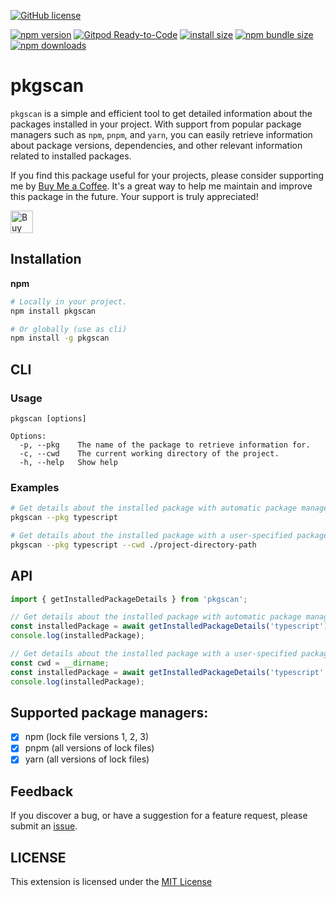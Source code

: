 [![GitHub license](https://img.shields.io/badge/license-MIT-blue.svg?style=flat-square)](https://github.com/nguyenngoclongdev/pkgscan/)

[![npm version](https://img.shields.io/npm/v/pkgscan.svg?style=flat-square)](https://www.npmjs.org/package/pkgscan)
[![Gitpod Ready-to-Code](https://img.shields.io/badge/Gitpod-Ready--to--Code-blue?logo=gitpod&style=flat-square)](https://gitpod.io/#https://github.com/nguyenngoclongdev/pkgscan)
[![install size](https://img.shields.io/badge/dynamic/json?url=https://packagephobia.com/v2/api.json?p=pkgscan&query=$.install.pretty&label=install%20size&style=flat-square)](https://packagephobia.now.sh/result?p=pkgscan)
[![npm bundle size](https://img.shields.io/bundlephobia/minzip/pkgscan?style=flat-square)](https://bundlephobia.com/package/pkgscan@latest)
[![npm downloads](https://img.shields.io/npm/dt/pkgscan.svg?style=flat-square)](https://npm-stat.com/charts.html?package=pkgscan)

# pkgscan

`pkgscan` is a simple and efficient tool to get detailed information about the packages installed in your project. With support from popular package managers such as `npm`, `pnpm`, and `yarn`, you can easily retrieve information about package versions, dependencies, and other relevant information related to installed packages.

If you find this package useful for your projects, please consider supporting me by [Buy Me a Coffee](https://ko-fi.com/D1D2LBPX9). It's a great way to help me maintain and improve this package in the future. Your support is truly appreciated!

<a href='https://ko-fi.com/D1D2LBPX9' target='_blank'>
    <img height='36' style='border:0px;height:36px;' src='https://storage.ko-fi.com/cdn/kofi3.png?v=3' border='0' alt='Buy Me a Coffee' />
</a>

## Installation

**npm**

```sh
# Locally in your project.
npm install pkgscan

# Or globally (use as cli)
npm install -g pkgscan
```

## CLI

### Usage

```
pkgscan [options]

Options:
  -p, --pkg    The name of the package to retrieve information for.
  -c, --cwd    The current working directory of the project.
  -h, --help   Show help
```

### Examples

```sh
# Get details about the installed package with automatic package manager detection.
pkgscan --pkg typescript

# Get details about the installed package with a user-specified package manager.
pkgscan --pkg typescript --cwd ./project-directory-path
```

## API

```typescript
import { getInstalledPackageDetails } from 'pkgscan';

// Get details about the installed package with automatic package manager detection.
const installedPackage = await getInstalledPackageDetails('typescript');
console.log(installedPackage);

// Get details about the installed package with a user-specified package manager.
const cwd = __dirname;
const installedPackage = await getInstalledPackageDetails('typescript', cwd);
console.log(installedPackage);
```

## Supported package managers:

- [x] npm (lock file versions 1, 2, 3)
- [x] pnpm (all versions of lock files)
- [x] yarn (all versions of lock files)

## Feedback

If you discover a bug, or have a suggestion for a feature request, please
submit an [issue](https://github.com/nguyenngoclongdev/pkgscan/issues).

## LICENSE

This extension is licensed under the [MIT License](LICENSE)
